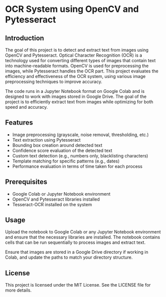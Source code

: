 # OCR System using OpenCV and Pytesseract

## Introduction

The goal of this project is to detect and extract text from images using OpenCV and Pytesseract. Optical Character Recognition (OCR) is a technology used for converting different types of images that contain text into machine-readable formats. OpenCV is used for preprocessing the images, while Pytesseract handles the OCR part. This project evaluates the efficiency and effectiveness of the OCR system, using various image preprocessing techniques to improve accuracy.

The code runs in a Jupyter Notebook format on Google Colab and is designed to work with images stored in Google Drive. The goal of the project is to efficiently extract text from images while optimizing for both speed and accuracy.

## Features

- Image preprocessing (grayscale, noise removal, thresholding, etc.)
- Text extraction using Pytesseract
- Bounding box creation around detected text
- Confidence score evaluation of the detected text
- Custom text detection (e.g., numbers only, blacklisting characters)
- Template matching for specific patterns (e.g., dates)
- Performance evaluation in terms of time taken for each process

## Prerequisites

- Google Colab or Jupyter Notebook environment
- OpenCV and Pytesseract libraries installed
- Tesseract-OCR installed on the system

## Usage

Upload the notebook to Google Colab or any Jupyter Notebook environment and ensure that the necessary libraries are installed. The notebook contains cells that can be run sequentially to process images and extract text.

Ensure that images are stored in a Google Drive directory if working in Colab, and update the paths to match your directory structure.

## License

This project is licensed under the MIT License. See the LICENSE file for more details.
